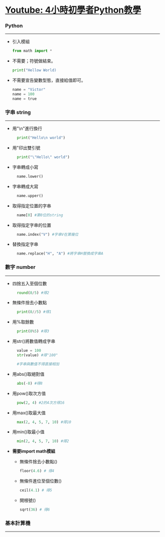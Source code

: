 # [Youtube: 4小時初學者Python教學]

[Youtube: 4小時初學者Python教學]:https://www.youtube.com/watch?v=zdMUJJKFdsU

### Python
---

+ 引入模組
  ```python
  from math import *
  ```

+ 不需要；符號做結束。
  ```python
  print("Hellow World)
  ```

+ 不需要宣告變數型態，直接給值即可。
  
  ```python
  name = "Victor"
  name = 100
  name = true
  ```

### 字串 string
---

+ 用"\n"進行換行
  ```python
    print("Hello\n world")
  ```

+ 用"印出雙引號
  ```python
    print("\"Hello\" world")
  ```

+ 字串轉成小寫
  ```python
    name.lower()
  ```

+ 字串轉成大寫
  ```python
    name.upper()
  ```

+ 取得指定位置的字串
  ```python
    name[0] #第0位的string
  ```

+ 取得指定字串的位置
  ```python
    name.index("V") #字串V在第幾位
  ```

+ 替換指定字串
  ```python
    name.replace("H", "A") #將字串H替換成字串A
  ```

### 數字 number
---
+ 四捨五入至個位數
  ```python
    round(8/5) #得2
  ``` 

+ 無條件捨去小數點
  ```python
    print(8//5) #得1
  ``` 

+ 用%取餘數
  ```python
    print(8%5) #得3
  ``` 

+ 用str()將數值轉成字串
  ```python
    value = 100
    str(value) #得"100"

    #字串與數值不得直接相加
  ``` 

+ 用abs()取絕對值
  ```python
    abs(-8) #得8
  ``` 

+ 用pow()取次方值
  ```python
    pow(2, 4) #2的4次方得16
  ``` 

+ 用max()取最大值
  ```python
    max(2, 4, 5, 7, 10) #得10
  ``` 

+ 用min()取最小值
  ```python
    min(2, 4, 5, 7, 10) #得2
  ``` 

+ **需要import math模組**
    + 無條件捨去小數點()
        ```python
        floor(4.6) # 得4
        ```

    + 無條件進位至個位數()
        ```python
        ceil(4.1) # 得5
        ```

    + 開根號()
        ```python
        sqrt(36) # 得6
        ```

### 基本計算機
---
